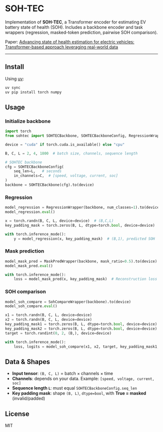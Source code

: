 # SOH-TEC

Implementation of **SOH-TEC**, a Transformer encoder for estimating EV battery state of health (SOH).
Includes a backbone encoder and task wrappers (regression, masked-token prediction, pairwise SOH comparison).

Paper: [Advancing state of health estimation for electric vehicles: Transformer-based approach leveraging real-world data](https://www.sciencedirect.com/science/article/pii/S266679242400026X)

---

## Install

Using [uv](https://github.com/astral-sh/uv):
```bash
uv sync
uv pip install torch numpy
```

## Usage

### Initialize backbone
```python
import torch
from sohtec import SOHTECBackbone, SOHTECBackboneConfig, RegressionWrapper, MaskPredWrapper, SohCompareWrapper

device = "cuda" if torch.cuda.is_available() else "cpu"

B, C, L = 2, 4, 1800  # batch size, channels, sequence length

# SOHTEC backbone
cfg = SOHTECBackboneConfig(
    seq_len=L,   # seconds
    in_channels=C,  # [speed, voltage, current, soc]
)
backbone = SOHTECBackbone(cfg).to(device)
```

### Regression

```python
model_regression = RegressionWrapper(backbone, num_classes=1).to(device)
model_regression.eval()

x = torch.randn(B, C, L, device=device)  # (B,C,L)
key_padding_mask = torch.zeros(B, L, dtype=torch.bool, device=device)  # True=masked

with torch.inference_mode():
    y = model_regression(x, key_padding_mask)  # (B,1), predicted SOH
```

### Mask prediction

```python
model_mask_pred = MaskPredWrapper(backbone, mask_ratio=0.5).to(device)
model_mask_pred.eval()

with torch.inference_mode():
    loss = model_mask_pred(x, key_padding_mask)  # Reconstruction loss
```

### SOH comparison

```python
model_soh_compare = SohCompareWrapper(backbone).to(device)
model_soh_compare.eval()

x1 = torch.randn(B, C, L, device=device)
x2 = torch.randn(B, C, L, device=device)
key_padding_mask1 = torch.zeros(B, L, dtype=torch.bool, device=device)
key_padding_mask2 = torch.zeros(B, L, dtype=torch.bool, device=device)
target = torch.randint(0, 2, (B,), device=device)

with torch.inference_mode():
    loss, logits = model_soh_compare(x1, x2, target, key_padding_mask1, key_padding_mask2)
```

## Data & Shapes

- **Input tensor**: `(B, C, L)` = batch × channels × time
- **Channels**: depends on your data. Example: `[speed, voltage, current, soc]`
- **Sequence length `L`**: must equal `SOHTECBackboneConfig.seq_len`
- **Key padding mask**: shape `(B, L)`, `dtype=bool`, with **True = masked** (invalid/padded)

## License

MIT